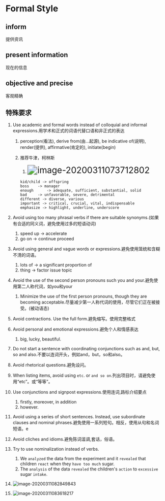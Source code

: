 # Formal Style

## inform

提供资讯

## present information

现在的信息

## objective and precise

客观精确

## 特殊要求

1. Use academic and formal words instead of colloquial and informal expressions.用学术和正式的词语代替口语和非正式的表达

   1. perception(看法), derive from(由…起源), be indicative of(说明), render(提供), affirmative(肯定的), initiate(begin)

   2. 推荐牛津，柯林斯

      1. <img src="C:\Users\user\AppData\Roaming\Typora\typora-user-images\image-20200311073712802.png" alt="image-20200311073712802" style="zoom: 200%;" />

      

      ```
      kid/child -> offspring
      boss 	  -> manager
      enough 	  -> adequate, sufficient, substantial, solid 
      bad 	  -> unfavorable, severe, detrimental 
      different -> diverse, various 
      important -> critical, crucial, vital, indispensable 
      emphasize -> highlight, underline, underscore
      ```

2. Avoid using too many phrasal verbs if there are suitable synonyms.(如果有合适的同义词，避免使用过多的短语动词)
   1. speed up -> accelerate
   2. go on -> continue proceed
3. Avoid using general and vague words or expressions.避免使用笼统和含糊不清的词语。
   1. lots of -> a significant proportion of
   2. thing -> factor issue topic
4. Avoid the use of the second person pronouns such you and your.避免使用第二人称代词，如you和your
   1. Minimize the use of the first person pronouns, though they are becoming acceptable.尽量减少第一人称代词的使用，尽管它们正在被接受。(被动语态)
5. Avoid contractions. Use the full form.避免缩写。使用完整格式

6. Avoid personal and emotional expressions.避免个人和情感表达
   1. big, lucky, beautiful.
7. Do not start a sentence with coordinating conjunctions such as and, but, so and also.不要以连词开头，例如and，but，so和also。
8. Avoid rhetorical questions.避免设问。
9. When listing items, avoid using `etc`. or `and so on`.列出项目时，请避免使用“etc”。或“等等”。
10. Use conjunctions and signpost expressions.使用连词,路标介绍要点
    1. firstly, moreover, in addition
    2. however.
11. Avoid using a series of short sentences. Instead, use subordinate clauses and nominal phrases.避免使用一系列短句。相反，使用从句和名词短语。e
12. Avoid cliches and idioms.避免陈词滥调,套话，俗语。
13. Try to use nominalization instead of verbs.
    1. We `analyzed` the data from the experiment and it `revealed` that children `react` when they `have too much` sugar.
    2. The `analysis` of the data `revealed` the children's `action` to `excessive` sugar `intake`.
14. ![image-20200311082849843](C:\Users\user\AppData\Roaming\Typora\typora-user-images\image-20200311082849843.png)

15. ![image-20200311083618217](C:\Users\user\AppData\Roaming\Typora\typora-user-images\image-20200311083618217.png)